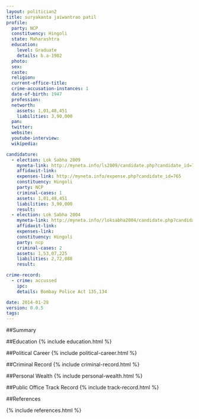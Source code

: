 ```yaml
---
layout: politician2
title: suryakanta jaiwantrao patil
profile: 
  party: NCP
  constituency: Hingoli
  state: Maharashtra
  education: 
    level: Graduate
    details: b.a-1982
  photo: 
  sex: 
  caste: 
  religion: 
  current-office-title: 
  crime-accusation-instances: 1
  date-of-birth: 1947
  profession: 
  networth: 
    assets: 1,01,48,451
    liabilities: 3,90,000
  pan: 
  twitter: 
  website: 
  youtube-interview: 
  wikipedia: 

candidature: 
  - election: Lok Sabha 2009
    myneta-link: http://myneta.info/ls2009/candidate.php?candidate_id=765
    affidavit-link: 
    expenses-link: http://myneta.info/expense.php?candidate_id=765
    constituency: Hingoli 
    party: NCP
    criminal-cases: 1
    assets: 1,01,48,451
    liabilities: 3,90,000
    result:  
  - election: Lok Sabha 2004
    myneta-link: http://myneta.info//loksabha2004/candidate.php?candidate_id=2391
    affidavit-link: 
    expenses-link: 
    constituency: Hingoli 
    party: ncp
    criminal-cases: 2
    assets: 1,53,07,225
    liabilities: 2,72,088
    result:  

crime-record: 
  - crime: accussed
    ipc: 
    details: Bombay Police Act 135,134 

date: 2014-01-28
version: 0.0.5
tags: 
---
```

##Summary


##Education
{% include education.html %}


##Political Career
{% include political-career.html %}


##Criminal Record
{% include criminal-record.html %}


##Personal Wealth
{% include personal-wealth.html %}


##Public Office Track Record
{% include track-record.html %}


##References


{% include references.html %}